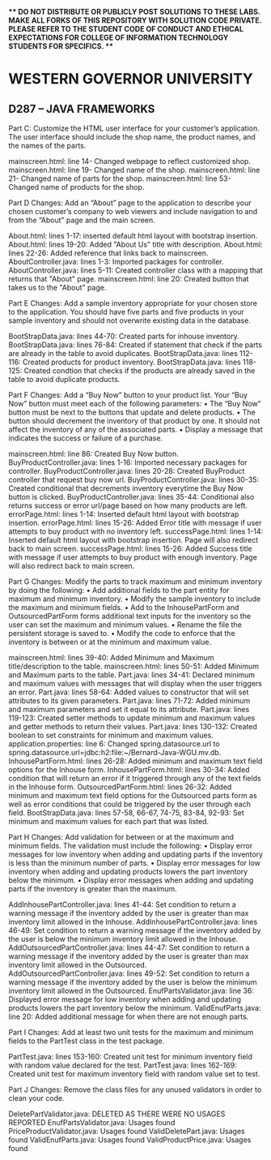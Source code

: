 <strong>** DO NOT DISTRIBUTE OR PUBLICLY POST SOLUTIONS TO THESE LABS. MAKE ALL FORKS OF THIS REPOSITORY WITH SOLUTION CODE PRIVATE. PLEASE REFER TO THE STUDENT CODE OF CONDUCT AND ETHICAL EXPECTATIONS FOR COLLEGE OF INFORMATION TECHNOLOGY STUDENTS FOR SPECIFICS. ** </strong>

# WESTERN GOVERNOR UNIVERSITY 
## D287 – JAVA FRAMEWORKS

Part C:
Customize the HTML user interface for your customer’s application. The user interface should include the shop name, the product names, and the names of the parts.

mainscreen.html: line 14- Changed webpage to reflect customized shop.
mainscreen.html: line 19- Changed name of the shop.
mainscreen.html: line 21- Changed name of parts for the shop.
mainscreen.html: line 53- Changed name of products for the shop.



Part D Changes:
Add an “About” page to the application to describe your chosen customer’s company to web viewers and include navigation to and from the “About” page and the main screen.

About.html: lines 1-17: inserted default html layout with bootstrap insertion.
About.html: lines 19-20: Added "About Us" title with description.
About.html: lines 22-26: Added reference that links back to mainscreen.
AboutController.java: lines 1-3: Imported packages for controller.
AboutController.java: lines 5-11: Created controller class with a mapping that returns that "About" page.
mainscreen.html: line 20: Created button that takes us to the "About" page.




Part E Changes:
Add a sample inventory appropriate for your chosen store to the application. You should have five parts and five products in your sample inventory and should not overwrite existing data in the database.

BootStrapData.java: lines 44-70: Created parts for inhouse inventory.
BootStrapData.java: lines 76-84: Created if statement that check if the parts are already in the table to avoid duplicates.
BootStrapData.java: lines 112-116: Created products for product inventory.
BootStrapData.java: lines 118-125: Created condtion that checks if the products are already saved in the table to avoid duplicate products.



Part F Changes:
Add a “Buy Now” button to your product list. Your “Buy Now” button must meet each of the following parameters:
•  The “Buy Now” button must be next to the buttons that update and delete products.
•  The button should decrement the inventory of that product by one. It should not affect the inventory of any of the associated parts.
•  Display a message that indicates the success or failure of a purchase.

mainscreen.html: line 86: Created Buy Now button.
BuyProductController.java: lines 1-16: Imported necessary packages for controller.
BuyProductController.java: lines 20-28: Created BuyProduct controller that request buy now url.
BuyProductController.java: lines 30-35: Created conditional that decrements inventory everytime the Buy Now button is clicked.
BuyProductController.java: lines 35-44: Conditional also returns success or error url/page based on how many products are left.
errorPage.html: lines 1-14: Inserted default html layout with bootstrap insertion.
errorPage.html: lines 15-26: Added Error title with message if user attempts to buy product with no inventory left.
successPage.html: lines 1-14: Inserted default html layout with bootstrap insertion. Page will also redirect back to main screen.
successPage.html: lines 15-26: Added Success title with message if user attempts to buy product with enough inventory. Page will also redirect back to main screen.


Part G Changes:
Modify the parts to track maximum and minimum inventory by doing the following:
•  Add additional fields to the part entity for maximum and minimum inventory.
•  Modify the sample inventory to include the maximum and minimum fields.
•  Add to the InhousePartForm and OutsourcedPartForm forms additional text inputs for the inventory so the user can set the maximum and minimum values.
•  Rename the file the persistent storage is saved to.
•  Modify the code to enforce that the inventory is between or at the minimum and maximum value.

mainscreen.html: lines 39-40: Added Minimum and Maximum title/description to the table.
mainscreen.html: lines 50-51: Added Minimum and Maximum parts to the table.
Part.java: lines 34-41: Declared minimum and maximum values with messages that will display when the user triggers an error.
Part.java: lines 58-64: Added values to constructor that will set attributes to its given parameters.
Part.java: lines 71-72: Added minimum and maximum parameters and set it equal to its attribute.
Part.java: lines 119-123: Created setter methods to update minimum and maximum values and getter methods to return their values.
Part.java: lines 130-132: Created boolean to set constraints for minimum and maximum values. 
application.properties: line 6: Changed spring.datasource.url to spring.datasource.url=jdbc:h2:file:~/Bernard-Java-WGU.mv.db.
InhousePartForm.html: lines 26-28: Added minimum and maximum text field options for the Inhouse form.
InhousePartForm.html: lines 30-34: Added condition that will return an error if it triggered through any of the text fields in the Inhouse form.
OutsourcedPartForm.html: lines 26-32: Added minimum and maximum text field options for the Outsourced parts form as well as error conditions that could be triggered by the user through each field.
BootStrapData.java: lines 57-58, 66-67, 74-75, 83-84, 92-93: Set minimum and maximum values for each part that was listed.



Part H Changes:
Add validation for between or at the maximum and minimum fields. The validation must include the following:
•  Display error messages for low inventory when adding and updating parts if the inventory is less than the minimum number of parts.
•  Display error messages for low inventory when adding and updating products lowers the part inventory below the minimum.
•  Display error messages when adding and updating parts if the inventory is greater than the maximum.

AddInhousePartController.java: lines 41-44: Set condition to return a warning message if the inventory added by the user is greater than max inventory limit allowed in the Inhouse.
AddInhousePartController.java: lines 46-49: Set condition to return a warning message if the inventory added by the user is below the minimum inventory limit allowed in the Inhouse.
AddOutsourcedPartController.java: lines 44-47: Set condition to return a warning message if the inventory added by the user is greater than max inventory limit allowed in the Outsourced.
AddOutsourcedPartController.java: lines 49-52: Set condition to return a warning message if the inventory added by the user is below the minimum inventory limit allowed in the Outsourced.
EnufPartsValidator.java: line 36: Displayed error message for low inventory when adding and updating products lowers the part inventory below the minimum.
ValidEnufParts.java: line 20: Added additional message for when there are not enough parts.


Part I Changes:
Add at least two unit tests for the maximum and minimum fields to the PartTest class in the test package.

PartTest.java: lines 153-160: Created unit test for minimum inventory field with random value declared for the test.
PartTest.java: lines 162-169: Created unit test for maximum inventory field with random value set to test.



Part J Changes:
Remove the class files for any unused validators in order to clean your code.

DeletePartValidator.java: DELETED AS THERE WERE NO USAGES REPORTED
EnufPartsValidator.java: Usages found
PriceProductValidator.java: Usages found
ValidDeletePart.java: Usages found
ValidEnufParts.java: Usages found
ValidProductPrice.java: Usages found
